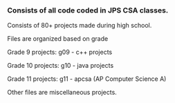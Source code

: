### Consists of all code coded in JPS CSA classes.

Consists of 80+ projects made during high school.

Files are organized based on grade

Grade 9 projects: g09 - c++ projects

Grade 10 projects: g10 - java projects

Grade 11 projects: g11 - apcsa (AP Computer Science A)

Other files are miscellaneous projects.
